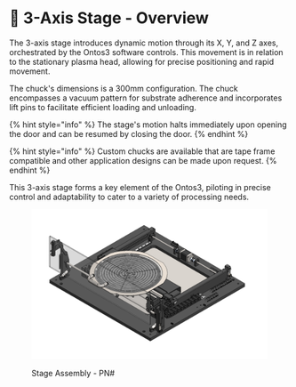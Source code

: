 # 🔵 3-Axis Stage - Overview

The 3-axis stage introduces dynamic motion through its X, Y, and Z axes, orchestrated by the Ontos3 software controls. This movement is in relation to the stationary plasma head, allowing for precise positioning and rapid movement.

The chuck's dimensions is a 300mm configuration. The chuck encompasses a vacuum pattern for substrate adherence and incorporates lift pins to facilitate efficient loading and unloading.

{% hint style="info" %}
The stage's motion halts immediately upon opening the door and can be resumed by closing the door.&#x20;
{% endhint %}

{% hint style="info" %}
Custom chucks are available that are tape frame compatible and other application designs can be made upon request. &#x20;
{% endhint %}

This 3-axis stage forms a key element of the Ontos3, piloting in precise control and adaptability to cater to a variety of processing needs.

<figure><img src="../../.gitbook/assets/MicrosoftTeams-image.png" alt=""><figcaption><p>Stage Assembly - PN#</p></figcaption></figure>

